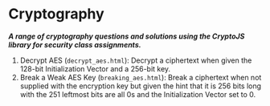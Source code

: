 # Cryptography
**_A range of cryptography questions and solutions using the CryptoJS library for security class assignments._**

1. Decrypt AES (`decrypt_aes.html`): Decrypt a ciphertext when given the 128-bit Initialization Vector and a 256-bit key.
2. Break a Weak AES Key (`breaking_aes.html`): Break a ciphertext when not supplied with the encryption key but given the hint that it is 256 bits long with the 251 leftmost bits are all 0s and the Initialization Vector set to 0.
